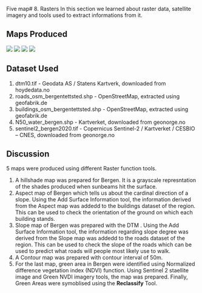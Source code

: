Five map# 8. Rasters
In this section we learned about raster data, satellite imagery and tools used to extract informations from it.

## Maps Produced

![](https://github.com/rahulse10/Introduction_to_GIS/blob/main/8.%20Rasters/Hillshade.jpg)
![](https://github.com/rahulse10/Introduction_to_GIS/blob/main/8.%20Rasters/Green%20Areas.jpg)
![](https://github.com/rahulse10/Introduction_to_GIS/blob/main/8.%20Rasters/Contour.jpg)
![](https://github.com/rahulse10/Introduction_to_GIS/blob/main/8.%20Rasters/Slopes.jpg)

## Dataset Used 

1. dtm10.tif - Geodata AS / Statens Kartverk, downloaded from hoydedata.no
2. roads_osm_bergentettsted.shp - OpenStreetMap, extracted using geofabrik.de
3. buildings_osm_bergentettsted.shp - OpenStreetMap, extracted using geofabrik.de
4. N50_water_bergen.shp - Kartverket, downloaded from geonorge.no
5. sentinel2_bergen2020.tif - Copernicus Sentinel-2 / Kartverket / CESBIO – CNES, downloaded from geonorge.no

## Discussion
5 maps were produced using different Raster function tools.
1. A hillshade map was prepared for Bergen. It is a grayscale represntation of the shades produced when sunbeams hit the surface.
2. Aspect map of Bergen which tells us about the cardinal direction of a slope. Using the Add Surface Information tool, the information derived from the Aspect map was addedd to the buildings dataset of the region. This can be used to check the orientation of the ground on which each building stands. 
3. Slope map of Bergen was prepared with the DTM . Using the Add Surface Information tool, the information regarding slope degree was derived from the Slope map was addedd to the roads dataset of the region. This can be used to check the slope of the roads which can be used to predict what roads will people most likely use to walk. 
4. A Contour map was prepared with contour interval of 50m.
5. For the last map, green area in Bergen were identified using Normalized difference vegetation index (NDVI) function. Using Sentinel 2 staellite image and Green NVDI imagery tools, the map was prepared. 
Finally, Green Areas were symoblised using the **Reclassify** Tool. 
